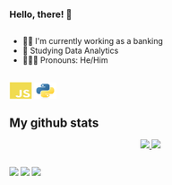 ### Hello, there! 👋

##

- 👨‍💻 I'm currently working as a banking 
- 🌱 Studying Data Analytics 
- 🧔🏻‍♂️ Pronouns: He/Him

<div style="display: inline_block"><br>
  <img align="center" alt="Leckson-Js" height="30" width="40" src="https://raw.githubusercontent.com/devicons/devicon/master/icons/javascript/javascript-plain.svg">
  <img align="center" alt="Leckson-Python" height="30" width="40" src="https://raw.githubusercontent.com/devicons/devicon/master/icons/python/python-original.svg">
</div>

##

## My github stats

<div align="center">
  <a href="https://github.com/Leckalmeida">
  <img height="180em" src="https://github-readme-stats-sigma-five.vercel.app/api?username=Leckalmeida&show_icons=true&count_private=true&line_height=30&theme=dark"/>
  <img height="90em" src="https://github-readme-stats-sigma-five.vercel.app/api/top-langs/?username=Leckalmeida&layout=compact&theme=dark"/>
</div>

##

<div> 
  <a href="https://instagram.com/leckalmeida" target="_blank"><img src="https://img.shields.io/badge/-Instagram-%23E4405F?style=for-the-badge&logo=instagram&logoColor=white" target="_blank"></a>
  <a href = "mailto:leckalmeida@gmail.com"><img src="https://img.shields.io/badge/-Gmail-%23333?style=for-the-badge&logo=gmail&logoColor=white" target="_blank"></a>
  <a href="https://www.linkedin.com/in/leckson-almeida-a3b910a7/" target="_blank"><img src="https://img.shields.io/badge/-LinkedIn-%230077B5?style=for-the-badge&logo=linkedin&logoColor=white" target="_blank"></a> 
